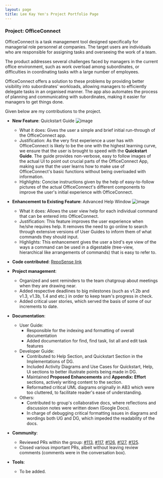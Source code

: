 ```yaml
---
layout: page
title: Lee Kay Yen's Project Portfolio Page
---
```


### Project: OfficeConnect

OfficeConnect is a task management tool designed specifically for managerial role personnel at companies. The target users are individuals who are responsible for assigning tasks and overseeing the work of a team.

The product addresses several challenges faced by managers in the current office environment, such as work overload among subordinates, or difficulties in coordinating tasks with a large number of employees.

OfficeConnect offers a solution to these problems by providing better visibility into subordinates' workloads, allowing managers to efficiently delegate tasks in an organised manner. The app also automates the process of planning and communicating with subordinates, making it easier for managers to get things done. 

Given below are my contributions to the project.

* **New Feature**: Quickstart Guide
![image](https://user-images.githubusercontent.com/99934242/230768157-f28036b4-5797-42cb-be64-6e64b6baadd3.png)
  * What it does: Gives the user a simple and brief initial run-through of the OfficeConnect app.
  * Justification: As the very first experience a user has with OfficeConnect is likely to be the one with the highest learning curve, we ensure that the user is brought to speed with the **Quickstart Guide**. The guide provides non-verbose, easy to follow images of the actual UI to point out crucial parts of the OfficeConnect App, making sure that the user learns how to make use of OfficeConnect's basic functions without being overloaded with information.
  * Highlights: Concise instructions given by the help of easy-to-follow pictures of the actual OfficeConnect's different components to improve the user's initial experience with OfficeConnect.

* **Enhancement to Existing Feature**: Advanced Help Window
![image](https://user-images.githubusercontent.com/99934242/230768249-6d620227-7541-488e-ad3a-8671820efb6f.png)
  * What it does: Allows the user view help for each individual command that can be entered into OfficeConnect.
  * Justification: This feature improves the user experience when he/she requires help. It removes the need to go online to search through extensive versions of User Guides to inform them of what commands they should input.
  * Highlights: This enhancement gives the user a bird's eye view of the ways a command can be used in a digestable (tree-view, hierarchical like arrangements of commands) that is easy to refer to.


* **Code contributed**: [RepoSense link](https://nus-cs2103-ay2223s2.github.io/tp-dashboard/?search=kayyenl&sort=groupTitle&sortWithin=title&timeframe=commit&mergegroup=&groupSelect=groupByRepos&breakdown=true&checkedFileTypes=docs~functional-code~test-code~other&since=2023-02-17)

* **Project management**:
  * Organized and sent reminders to the team chatgroup about meetings when they are drawing near.
  * Added respective deadlines to big milestones (such as v1.2b and v1.3, v1.3b, 1.4 and etc.) in order to keep team's progress in check.
  * Added critical user stories, which served the basis of some of our increments to date.

* **Documentation**:
  * User Guide:
    * Responsible for the indexing and formatting of overall documentation
    * Added documentation for find, find task, list all and edit task features
  * Developer Guide:
    * Contributed to Help Section, and Quickstart Section in the Implementations of DG.
    * Included Activity Diagrams and Use Cases for Quickstart, Help, Ui sections to better illustrate points being made in DG.
    * Maintained **Proposed Enhancements** and **Appendix: Effort** sections, actively writing content to the section.
    * Reformatted critical UML diagrams originally in AB3 which were too cluttered, to facilitate reader's ease of understanding.
  * Others:
    * Contributed to group's collaborative docs, where reflections and discussion notes were written down (Google Docs).
    * In charge of debugging critical formatting issues in diagrams and wordings both UG and DG, which impeded the readability of the docs.

* **Community**:
  * Reviewed PRs within the group: [\#113](https://github.com/AY2223S2-CS2103-F10-1/tp/pull/113), [\#117](https://github.com/AY2223S2-CS2103-F10-1/tp/pull/117), [\#126](https://github.com/AY2223S2-CS2103-F10-1/tp/pull/126), [\#127](https://github.com/AY2223S2-CS2103-F10-1/tp/pull/127), [\#125](https://github.com/AY2223S2-CS2103-F10-1/tp/pull/125).
  * Closed various important PRs, albeit without leaving review comments (comments were in the conversation box).

* **Tools**:
  * To be added.
